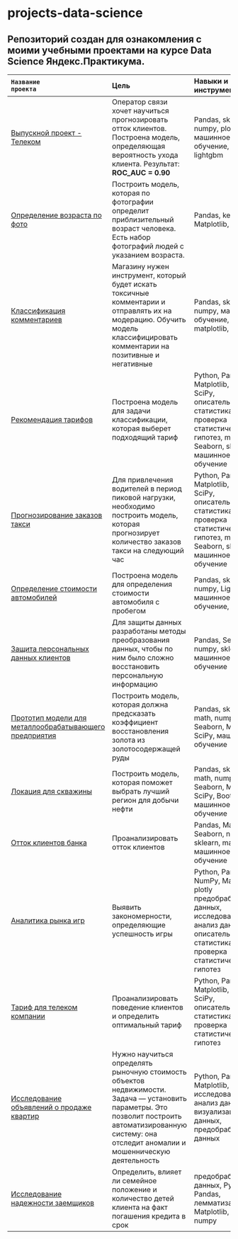 # projects-data-science
## Репозиторий создан для ознакомления с моими учебными проектами на курсе Data Science Яндекс.Практикума.

<code>**Название проекта** | Цель | Навыки и инструменты
:------------- |:-----| :-------
[Выпускной проект - Телеком](https://github.com/NikitaMetelev/projects-data-science/blob/main/14_graduation_project/graduation_project.ipynb) | Оператор связи хочет научиться прогнозировать отток клиентов. Построена модель, определяющая вероятность ухода клиента. Результат: **ROC_AUC = 0.90**| Pandas, sklearn, numpy, plotly, машинное обучение, catboost, lightgbm
[Определение возраста по фото](https://github.com/NikitaMetelev/projects-data-science/blob/main/13_age_determination/age_determination.ipynb) | Построить модель, которая по фотографии определит приблизительный возраст человека. Есть набор фотографий людей с указанием возраста.| Pandas, keras, Matplotlib, Seaborn
[Классификация комментариев](https://github.com/NikitaMetelev/projects-data-science/blob/main/12_classification_of_comments/classification_of_comments.ipynb) | Магазину нужен инструмент, который будет искать токсичные комментарии и отправлять их на модерацию. Обучить модель классифицировать комментарии на позитивные и негативные | Pandas, sklearn, numpy, машинное обучение, NLTK, matplotlib, seaborn  
[Рекомендация тарифов](https://github.com/NikitaMetelev/projects-data-science/blob/main/5_recommendation_of_tariffs/recommendation_of_tariffs.ipynb) | Построена модель для задачи классификации, которая выберет подходящий тариф | Python, Pandas, Matplotlib, numpy, SciPy, описательная статистика, проверка статистических гипотез, math, Seaborn, sklearn, машинное обучение
[Прогнозирование заказов такси](https://github.com/NikitaMetelev/projects-data-science/blob/main/11_forecasting_taxi_orders/forecasting_taxi_orders.ipynb) | Для привлечения водителей в период пиковой нагрузки, необходимо построить модель, которая прогнозирует количество заказов такси на следующий час| Python, Pandas, Matplotlib, numpy, SciPy, описательная статистика, проверка статистических гипотез, math, Seaborn, sklearn, машинное обучение
[Определение стоимости автомобилей](https://github.com/NikitaMetelev/projects-data-science/blob/main/10_determining_the_cost_of_cars/determining_the_cost_of_cars.ipynb) | Построена модель для определения стоимости автомобиля с пробегом | Pandas, sklearn, numpy, LightGBM, машинное обучение, CatBoost
[Защита персональных данных клиентов](https://github.com/NikitaMetelev/projects-data-science/blob/main/9_protection_of_personal_data/protection_of_personal_data.ipynb) | Для защиты данных разработаны методы преобразования данных, чтобы по ним было сложно восстановить персональную информацию | Pandas, Seaborn, numpy, sklearn, машинное обучение
[Прототип модели для металлообрабатывающего предприятия](https://github.com/NikitaMetelev/projects-data-science/tree/main/8_gold_mining) | Построить модель, которая должна предсказать коэффициент восстановления золота из золотосодержащей руды | Pandas, sklearn, math, numpy, Seaborn, Matplotlib, SciPy, машинное обучение
[Локация для скважины](https://github.com/NikitaMetelev/projects-data-science/blob/main/7_location_for_an_oil_well/location_for_an_oil_well.ipynb) | Построить модель, которая поможет выбрать лучший регион для добычи нефти | Pandas, sklearn, math, numpy, Seaborn, Matplotlib, SciPy, Bootstrap, машинное обучение
[Отток клиентов банка](https://github.com/NikitaMetelev/projects-data-science/blob/main/6_customer_churn/customer_churn.ipynb) | Проанализировать отток клиентов | Pandas, Matplotlib, Seaborn, numpy, sklearn, math, машинное обучение
[Аналитика рынка игр](https://github.com/NikitaMetelev/projects-data-science/blob/main/4_game_market_analytics/game_market_analytics.ipynb) | Выявить закономерности, определяющие успешность игры | Python, Pandas, NumPy, Matplotlib, plotly предобработка данных, исследовательский анализ данных, описательная статистика, проверка статистических гипотез
[Тариф для телеком компании](https://github.com/NikitaMetelev/projects-data-science/blob/main/3_tariff_for_a_telecom_company/tariff_for_a_telecom_company.ipynb) | Проанализировать поведение клиентов и определить оптимальный тариф | Python, Pandas, Matplotlib, NumPy, SciPy, описательная статистика, проверка статистических гипотез
[Исследование объявлений о продаже квартир](https://github.com/NikitaMetelev/projects-data-science/blob/main/2_research_of_ads_for_the_sale_of_apartments/research_of_ads_for_the_sale_of_apartments.ipynb) | Нужно научиться определять рыночную стоимость объектов недвижимости. Задача — установить параметры. Это позволит построить автоматизированную систему: она отследит аномалии и мошенническую деятельность | Python, Pandas, Matplotlib, исследовательский анализ данных, визуализация данных, предобработка данных
[Исследование надежности заемщиков](https://github.com/NikitaMetelev/projects-data-science/tree/main/1_borrower_reliability_study) | Определить, влияет ли семейное положение и количество детей клиента на факт погашения кредита в срок | предобработка данных, Python, Pandas, лемматизация, Matplotlib, Seaborn, numpy
</code>
